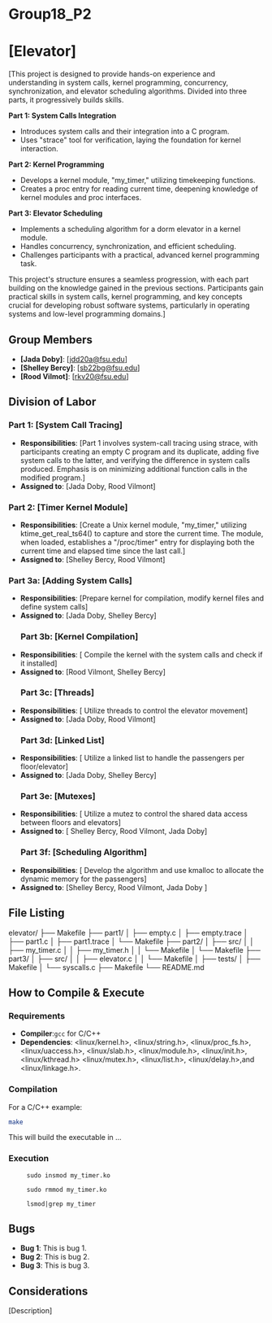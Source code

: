 # Group18_P2
# [Elevator]

[This project is designed to provide hands-on experience and understanding in system calls, kernel programming, concurrency, synchronization, and elevator scheduling algorithms. Divided into three parts, it progressively builds skills.

**Part 1: System Calls Integration**
- Introduces system calls and their integration into a C program.
- Uses "strace" tool for verification, laying the foundation for kernel interaction.

**Part 2: Kernel Programming**
- Develops a kernel module, "my_timer," utilizing timekeeping functions.
- Creates a proc entry for reading current time, deepening knowledge of kernel modules and proc interfaces.

**Part 3: Elevator Scheduling**
- Implements a scheduling algorithm for a dorm elevator in a kernel module.
- Handles concurrency, synchronization, and efficient scheduling.
- Challenges participants with a practical, advanced kernel programming task.

This project's structure ensures a seamless progression, with each part building on the knowledge gained in the previous sections. Participants gain practical skills in system calls, kernel programming, and key concepts crucial for developing robust software systems, particularly in operating systems and low-level programming domains.]

## Group Members
- **[Jada Doby]**: [jdd20a@fsu.edu]
- **[Shelley Bercy]**: [sb22bg@fsu.edu]
- **[Rood Vilmot]**: [rkv20@fsu.edu]
## Division of Labor

### Part 1: [System Call Tracing]
- **Responsibilities**: [Part 1 involves system-call tracing using strace, with participants creating an empty C program and its duplicate, adding five system calls to the latter, and verifying the difference in system calls produced. Emphasis is on minimizing additional function calls in the modified program.]
- **Assigned to**: [Jada Doby, Rood Vilmont]

### Part 2: [Timer Kernel Module]
- **Responsibilities**: [Create a Unix kernel module, "my_timer," utilizing ktime_get_real_ts64() to capture and store the current time. The module, when loaded, establishes a "/proc/timer" entry for displaying both the current time and elapsed time since the last call.]
- **Assigned to**: [Shelley Bercy, Rood Vilmont]
### Part 3a: [Adding System Calls]
- **Responsibilities**: [Prepare kernel for compilation, modify kernel files and define system calls]
- **Assigned to**: [Jada Doby, Shelley Bercy]
  ### Part 3b: [Kernel Compilation]
- **Responsibilities**: [ Compile the kernel with the system calls and check if it installed]
- **Assigned to**: [Rood Vilmont, Shelley Bercy]
  ### Part 3c: [Threads]
- **Responsibilities**: [ Utilize threads to control the elevator movement]
- **Assigned to**: [Jada Doby, Rood Vilmont]
  ### Part 3d: [Linked List]
- **Responsibilities**: [ Utilize a linked list to handle the passengers per floor/elevator]
- **Assigned to**: [Jada Doby, Shelley Bercy]
   ### Part 3e: [Mutexes]
- **Responsibilities**: [ Utilize a mutez to control the shared data access between floors and elevators]
- **Assigned to**: [ Shelley Bercy, Rood Vilmont, Jada Doby]
   ### Part 3f: [Scheduling Algorithm]
- **Responsibilities**: [ Develop the algorithm and use kmalloc to allocate the dynamic memory for the passengers]
- **Assigned to**: [Shelley Bercy, Rood Vilmont, Jada Doby ]
  


  

## File Listing
elevator/
├── Makefile
├── part1/
│   ├── empty.c
│   ├── empty.trace
│   ├── part1.c
│   ├── part1.trace
│   └── Makefile
├── part2/
│   ├── src/
│   │   ├── my_timer.c
│   │   ├── my_timer.h
│   │   └── Makefile
│   └── Makefile
├── part3/
│   ├── src/
│   │   ├── elevator.c
│   │   └── Makefile
│   ├── tests/
│   ├── Makefile
│   └── syscalls.c
├── Makefile
└── README.md



## How to Compile & Execute

### Requirements
- **Compiler**:`gcc` for C/C++
- **Dependencies**: <linux/kernel.h>, <linux/string.h>, <linux/proc_fs.h>, <linux/uaccess.h>, <linux/slab.h>, <linux/module.h>, <linux/init.h>, <linux/kthread.h> <linux/mutex.h>, <linux/list.h>, <linux/delay.h>,and <linux/linkage.h>.

### Compilation
For a C/C++ example:
```bash
make
```
This will build the executable in ...
### Execution
```To insert a kernel module :
     sudo insmod my_timer.ko
```
```To remove a kernel module :
     sudo rmmod my_timer.ko
```
```To check for our kernel module :
     lsmod|grep my_timer
```

## Bugs
- **Bug 1**: This is bug 1.
- **Bug 2**: This is bug 2.
- **Bug 3**: This is bug 3.

## Considerations
[Description]
